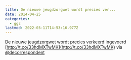 ```yaml
---
title: De nieuwe jeugdzorgwet wordt precies ver...
date: 2014-04-25
categories:
  - ggz
lastmod: 2022-03-11T14:53:16.977Z
---
```


De nieuwe jeugdzorgwet wordt precies verkeerd ingevoerd [http://t.co/33hdMXTwMK](http://t.co/33hdMXTwMK) via [@decorrespondent](https://twitter.com/@decorrespondent)
